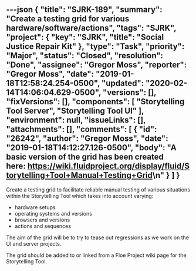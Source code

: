 ---json
{
  "title": "SJRK-189",
  "summary": "Create a testing grid for various hardware/software/actions",
  "tags": "SJRK",
  "project": {
    "key": "SJRK",
    "title": "Social Justice Repair Kit"
  },
  "type": "Task",
  "priority": "Major",
  "status": "Closed",
  "resolution": "Done",
  "assignee": "Gregor Moss",
  "reporter": "Gregor Moss",
  "date": "2019-01-18T12:58:24.254-0500",
  "updated": "2020-02-14T14:06:04.629-0500",
  "versions": [],
  "fixVersions": [],
  "components": [
    "Storytelling Tool Server",
    "Storytelling Tool UI"
  ],
  "environment": null,
  "issueLinks": [],
  "attachments": [],
  "comments": [
    {
      "id": "26242",
      "author": "Gregor Moss",
      "date": "2019-01-18T14:12:27.126-0500",
      "body": "A basic version of the grid has been created here: <https://wiki.fluidproject.org/display/fluid/Storytelling+Tool+Manual+Testing+Grid>\n"
    }
  ]
}
---
Create a testing grid to facilitate reliable manual testing of various situations within the Storytelling Tool which takes into account varying:

* hardware setups
* operating systems and versions
* browsers and versions
* actions and sequences

The aim of the grid will be to try to tease out regressions as we work on the UI and server projects.

The grid should be added to or linked from a Floe Project wiki page for the Storytelling Tool.

        